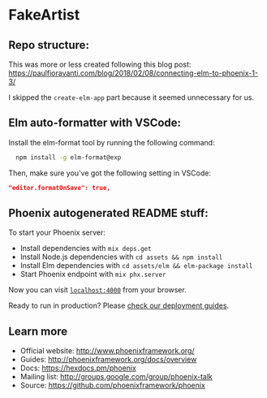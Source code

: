 # FakeArtist

## Repo structure:
This was more or less created following this blog post: https://paulfioravanti.com/blog/2018/02/08/connecting-elm-to-phoenix-1-3/

I skipped the `create-elm-app` part because it seemed unnecessary for us.

## Elm auto-formatter with VSCode:
Install the elm-format tool by running the following command:
```sh
  npm install -g elm-format@exp
```
Then, make sure you've got the following setting in VSCode:
```json
"editor.formatOnSave": true,
```

## Phoenix autogenerated README stuff:

To start your Phoenix server:

  * Install dependencies with `mix deps.get`
  * Install Node.js dependencies with `cd assets && npm install`
  * Install Elm dependencies with `cd assets/elm && elm-package install`
  * Start Phoenix endpoint with `mix phx.server`

Now you can visit [`localhost:4000`](http://localhost:4000) from your browser.

Ready to run in production? Please [check our deployment guides](http://www.phoenixframework.org/docs/deployment).

## Learn more

  * Official website: http://www.phoenixframework.org/
  * Guides: http://phoenixframework.org/docs/overview
  * Docs: https://hexdocs.pm/phoenix
  * Mailing list: http://groups.google.com/group/phoenix-talk
  * Source: https://github.com/phoenixframework/phoenix
